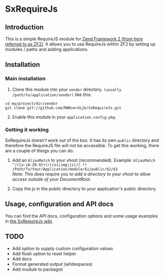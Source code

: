 SxRequireJs
=======================

Introduction
------------
This is a simple RequireJS module for [Zend Framework 2 (from here referred to as ZF2)](https://github.com/zendframework/zf2).
It allows you to use RequireJs within ZF2 by setting up modules / paths and adding applications.

Installation
------------

### Main installation
1. Clone this module into your `vendor` directory. `(usually /path/to/application/vendor)` like this:

```
cd my/project/dir/vendor
git clone git://github.com/RWOverdijk/SxRequireJs.git
```
2. Enable this module in your `application.config.php`.

### Getting it working
SxRequireJs doesn't work out of the box. It has its own `public` directory and therefore the RequireJS file will not be accessible. To get this working, there are a couple of things you can do.

1. Add an `AliasMatch` to your vhost (recommended). Example:
```AliasMatch ^/([a-zA-Z0-9]+)/(css|img|js)/(.*) /Path/To/Your/Application/module/$1/public/$2/$3```  
*Note: This does require you to add a directory to your vhost to allow access outside of your DocumentRoot.*

2. Copy the js in the public directory to your application's public directory.

Usage, configuration and API docs
------------
You can find the API docs, configuration options and some usage examples in [the SxRequireJs wiki](https://github.com/RWOverdijk/SxRequireJs/wiki).

TODO
------------
* Add option to supply custom configuration values
* Add flush option to reset helper
* Add docs
* Format generated output (whitespaces)
* Add module to packagist